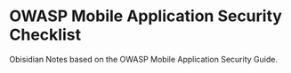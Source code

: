 # OWASP Mobile Application Security Checklist

 Obisidian Notes based on the OWASP Mobile Application Security Guide.
